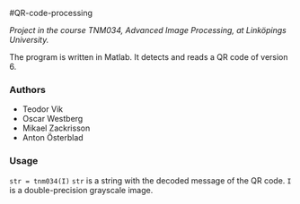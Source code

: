 #QR-code-processing

_Project in the course TNM034, Advanced Image Processing, at Linköpings University._

The program is written in Matlab. It detects and reads a QR code of version 6.

### Authors
- Teodor Vik
- Oscar Westberg
- Mikael Zackrisson
- Anton Österblad

### Usage
`str = tnm034(I)`
`str` is a string with the decoded message of the QR code.
`I` is a double-precision grayscale image.
